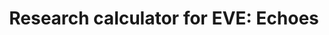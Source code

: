 ---
title: "Research calculator for EVE: Echoes"
metaDescription: This calculator lets you calculate invention success chance based on your skills. Simply set your skill levels, choose what you want to build and enjoy the magic!
bannerHeight: short
banner: /images/miningfleet.jpg
---
